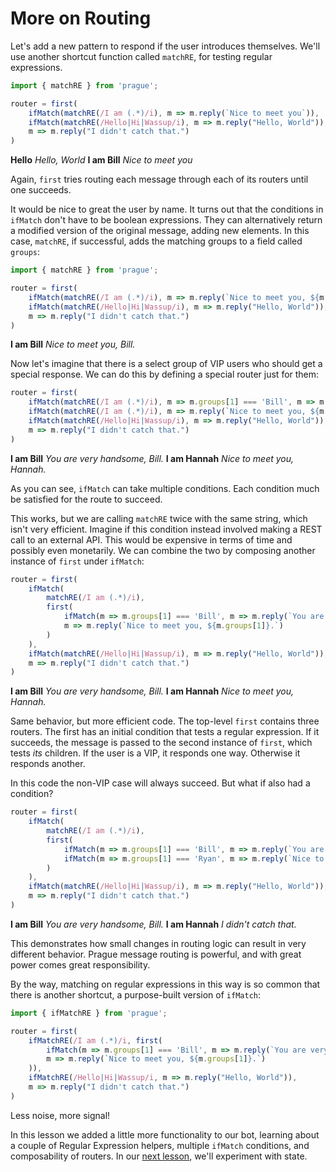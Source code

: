 # More on Routing

Let's add a new pattern to respond if the user introduces themselves. We'll use another shortcut function called `matchRE`, for testing regular expressions. 

```typescript
import { matchRE } from 'prague';

router = first(
    ifMatch(matchRE(/I am (.*)/i), m => m.reply(`Nice to meet you`)),
    ifMatch(matchRE(/Hello|Hi|Wassup/i), m => m.reply("Hello, World")),
    m => m.reply("I didn't catch that.")
)
```

>
**Hello**
*Hello, World*
**I am Bill**
*Nice to meet you*

Again, `first` tries routing each message through each of its routers until one succeeds.

It would be nice to great the user by name. It turns out that the conditions in `ifMatch` don't have to be boolean expressions. They can alternatively return a modified version of the original message, adding new elements. In this case, `matchRE`, if successful, adds the matching groups to a field called `groups`:

```typescript
import { matchRE } from 'prague';

router = first(
    ifMatch(matchRE(/I am (.*)/i), m => m.reply(`Nice to meet you, ${m.groups[1]}.`)),
    ifMatch(matchRE(/Hello|Hi|Wassup/i), m => m.reply("Hello, World")),
    m => m.reply("I didn't catch that.")
)
```

>
**I am Bill**
*Nice to meet you, Bill.*

Now let's imagine that there is a select group of VIP users who should get a special response. We can do this by defining a special router just for them:

```typescript
router = first(
    ifMatch(matchRE(/I am (.*)/i), m => m.groups[1] === 'Bill', m => m.reply(`You are very handsome, ${m.groups[1]}.`)),
    ifMatch(matchRE(/I am (.*)/i), m => m.reply(`Nice to meet you, ${m.groups[1]}.`)),
    ifMatch(matchRE(/Hello|Hi|Wassup/i), m => m.reply("Hello, World")),
    m => m.reply("I didn't catch that.")
)
```

>
**I am Bill**
*You are very handsome, Bill.*
**I am Hannah**
*Nice to meet you, Hannah.*

As you can see, `ifMatch` can take multiple conditions. Each condition much be satisfied for the route to succeed.

This works, but we are calling `matchRE` twice with the same string, which isn't very efficient. Imagine if this condition instead involved making a REST call to an external API. This would be expensive in terms of time and possibly even monetarily. We can combine the two by composing another instance of `first` under `ifMatch`:

```typescript
router = first(
    ifMatch(
        matchRE(/I am (.*)/i),
        first(
            ifMatch(m => m.groups[1] === 'Bill', m => m.reply(`You are very handsome, ${m.groups[1]}.`)),
            m => m.reply(`Nice to meet you, ${m.groups[1]}.`)
        )
    ),
    ifMatch(matchRE(/Hello|Hi|Wassup/i), m => m.reply("Hello, World")),
    m => m.reply("I didn't catch that.")
)
```

>
**I am Bill**
*You are very handsome, Bill.*
**I am Hannah**
*Nice to meet you, Hannah.*

Same behavior, but more efficient code. The top-level `first` contains three routers. The first has an initial condition that tests a regular expression. If it succeeds, the message is passed to the second instance of `first`, which tests *its* children. If the user is a VIP, it responds one way. Otherwise it responds another.

In this code the non-VIP case will always succeed. But what if also had a condition?

```typescript
router = first(
    ifMatch(
        matchRE(/I am (.*)/i),
        first(
            ifMatch(m => m.groups[1] === 'Bill', m => m.reply(`You are very handsome, ${m.groups[1]}.`)),
            ifMatch(m => m.groups[1] === 'Ryan', m => m.reply(`Nice to meet you, ${m.groups[1]}.`)
        )
    ),
    ifMatch(matchRE(/Hello|Hi|Wassup/i), m => m.reply("Hello, World")),
    m => m.reply("I didn't catch that.")
)
```

>
**I am Bill**
*You are very handsome, Bill.*
**I am Hannah**
*I didn't catch that.*

This demonstrates how small changes in routing logic can result in very different behavior. Prague message routing is powerful, and with great power comes great responsibility.

By the way, matching on regular expressions in this way is so common that there is another shortcut, a purpose-built version of `ifMatch`:

```typescript
import { ifMatchRE } from 'prague';

router = first(
    ifMatchRE(/I am (.*)/i, first(
        ifMatch(m => m.groups[1] === 'Bill', m => m.reply(`You are very handsome, ${m.groups[1]}.`)),
        m => m.reply(`Nice to meet you, ${m.groups[1]}.`)
    )),
    ifMatchRE(/Hello|Hi|Wassup/i, m => m.reply("Hello, World")),
    m => m.reply("I didn't catch that.")
)
```

Less noise, more signal!

In this lesson we added a little more functionality to our bot, learning about a couple of Regular Expression helpers, multiple `ifMatch` conditions, and composability of routers. In our [next lesson](State.md), we'll experiment with state.